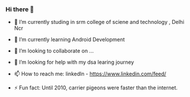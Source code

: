 ### Hi there 👋




- 🔭 I’m currently studing in srm college of sciene and technology , Delhi Ncr

- 🌱 I’m currently learning Android Development 

- 👯 I’m looking to collaborate on ...
- 🤔 I’m looking for help with my dsa learing journey 

- 📫 How to reach me: linkedln - https://www.linkedin.com/feed/

- ⚡ Fun fact: Until 2010, carrier pigeons were faster than the internet.


